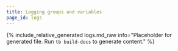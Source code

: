 ```yaml
---
title: Logging groups and variables
page_id: logs
---
```


{% include_relative_generated logs.md_raw info="Placeholder for generated file. Run `tb build-docs` to generate content." %}
